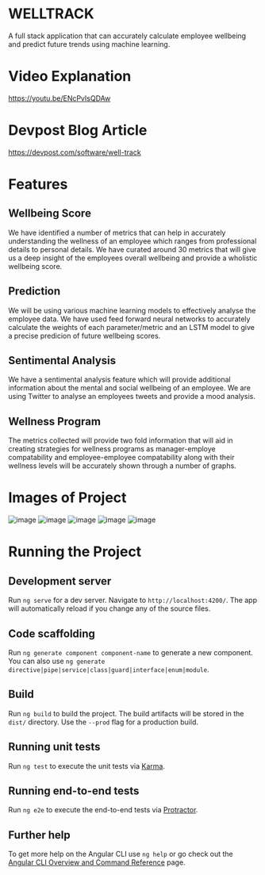 
# WELLTRACK

A full stack application that can accurately calculate employee wellbeing and predict future trends using machine learning.

# Video Explanation
https://youtu.be/ENcPvIsQDAw

# Devpost Blog Article
https://devpost.com/software/well-track

# Features

## Wellbeing Score
We have identified a number of metrics that can help in accurately understanding the wellness of an employee which ranges from professional details to personal details. We have curated around 30 metrics that will give us a deep insight of the employees overall wellbeing and provide a wholistic wellbeing score.​

## Prediction
We will be using various machine learning models to effectively analyse the employee data. We have used feed forward neural networks to accurately calculate the weights of each parameter/metric and an LSTM model to give a precise predicion of future wellbeing scores.

## Sentimental Analysis
We have a sentimental analysis feature which will provide additional information about the mental and social wellbeing of an employee. We are using Twitter to analyse an employees tweets and provide a mood analysis.

## Wellness Program
The metrics collected will provide two fold information that will aid in creating strategies for wellness programs as manager-employe compatability and employee-employee compatability along with their wellness levels will be accurately shown through a number of graphs.​

# Images of Project
![image](https://user-images.githubusercontent.com/53989824/178523650-df029449-fb24-45bc-b9cb-b039ea1c72a3.png)
![image](https://user-images.githubusercontent.com/53989824/178523742-11f59818-d19e-4444-aa31-e3da75c944e0.png)
![image](https://user-images.githubusercontent.com/53989824/178523680-7c56f4df-0580-4873-99c2-1df2aa70c141.png)
![image](https://user-images.githubusercontent.com/53989824/178523699-9753c8b5-b67d-4941-b70b-29c9bd75bc05.png)
![image](https://user-images.githubusercontent.com/53989824/178523719-2bd2d022-c797-48b0-bcaa-be30445098aa.png)


# Running the Project

## Development server

Run `ng serve` for a dev server. Navigate to `http://localhost:4200/`. The app will automatically reload if you change any of the source files.

## Code scaffolding

Run `ng generate component component-name` to generate a new component. You can also use `ng generate directive|pipe|service|class|guard|interface|enum|module`.

## Build

Run `ng build` to build the project. The build artifacts will be stored in the `dist/` directory. Use the `--prod` flag for a production build.

## Running unit tests

Run `ng test` to execute the unit tests via [Karma](https://karma-runner.github.io).

## Running end-to-end tests

Run `ng e2e` to execute the end-to-end tests via [Protractor](http://www.protractortest.org/).

## Further help

To get more help on the Angular CLI use `ng help` or go check out the [Angular CLI Overview and Command Reference](https://angular.io/cli) page.

